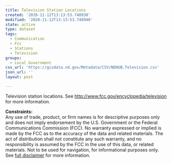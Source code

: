 ```yaml
---
title: Television Station Locations
created: '2020-11-12T13:13:53.740930'
modified: '2020-11-12T13:13:53.740940'
state: active
type: dataset
tags:
  - Communication
  - Fcc
  - Stations
  - Television
groups:
  - Local Government
csv_url: 'https://gisdata.nd.gov/Metadata/CSV/NDHUB.Television.csv'
json_url: ''
layout: post

---
```

<p>Television station locations. See <a href="http://www.fcc.gov/encyclopedia/television">http://www.fcc.gov/encyclopedia/television</a> for more information.</p>
<p><strong>Constraints:</strong><br />
Any use of trade, product, or firm names is for descriptive purposes only and does not imply endorsement by the U.S. Government or the Federal Communications Commission (FCC). No warranty expressed or implied is made by the FCC as to the accuracy of the data and related materials. The act of distribution shall not constitute any such warranty, and no responsibility is assumed by the FCC in the use of this data, or related materials. Not to be used for navigation, for informational purposes only. See <a href="/north-dakota-disclaimer">full disclaimer</a> for more information.</p>

